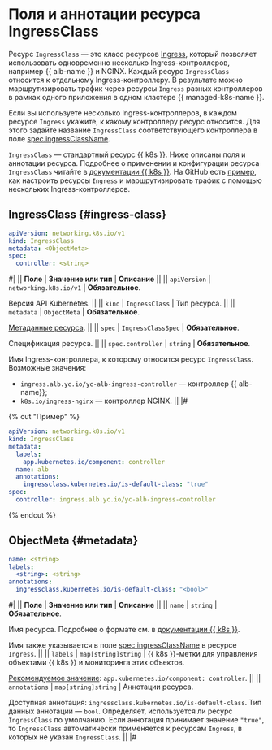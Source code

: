 # Поля и аннотации ресурса IngressClass

Ресурс `IngressClass` — это класс ресурсов [Ingress](../../../application-load-balancer/k8s-ref/ingress.md), который позволяет использовать одновременно несколько Ingress-контроллеров, например {{ alb-name }} и NGINX. Каждый ресурс `IngressClass` относится к отдельному Ingress-контроллеру. В результате можно маршрутизировать трафик через ресурсы `Ingress` разных контроллеров в рамках одного приложения в одном кластере {{ managed-k8s-name }}.

Если вы используете несколько Ingress-контроллеров, в каждом ресурсе `Ingress` укажите, к какому контроллеру ресурс относится. Для этого задайте название `IngressClass` соответствующего контроллера в поле [spec.ingressClassName](../../../application-load-balancer/k8s-ref/ingress.md#spec).

`IngressClass` — стандартный ресурс {{ k8s }}. Ниже описаны поля и аннотации ресурса. Подробнее о применении и конфигурации ресурса `IngressClass` читайте в [документации {{ k8s }}](https://kubernetes.io/docs/concepts/services-networking/ingress/#ingress-class). На GitHub есть [пример](https://github.com/yandex-cloud-examples/yc-mk8s-with-ingress-class), как настроить ресурсы `Ingress` и маршрутизировать трафик с помощью нескольких Ingress-контроллеров.

## IngressClass {#ingress-class}

```yaml
apiVersion: networking.k8s.io/v1
kind: IngressClass
metadata: <ObjectMeta>
spec:
  controller: <string>
```

#|
|| **Поле**          | **Значение или тип**   | **Описание**                    ||
|| `apiVersion`      | `networking.k8s.io/v1` | **Обязательное**.

Версия API Kubernetes. ||
|| `kind`            | `IngressClass`         | Тип ресурса.                    ||
|| `metadata`        | `ObjectMeta`           | **Обязательное**.

[Метаданные ресурса](#metadata). ||
|| `spec`            | `IngressClassSpec`     | **Обязательное**.

Спецификация ресурса. ||
|| `spec.controller` | `string`               | **Обязательное**.

Имя Ingress-контроллера, к которому относится ресурс `IngressClass`. Возможные значения:

* `ingress.alb.yc.io/yc-alb-ingress-controller` — контроллер {{ alb-name}};
* `k8s.io/ingress-nginx` — контроллер NGINX. ||
|#

{% cut "Пример" %}

```yaml
apiVersion: networking.k8s.io/v1
kind: IngressClass
metadata:
  labels:
    app.kubernetes.io/component: controller
  name: alb
  annotations:
    ingressclass.kubernetes.io/is-default-class: "true"
spec:
  controller: ingress.alb.yc.io/yc-alb-ingress-controller
```

{% endcut %}

## ObjectMeta {#metadata}

```yaml
name: <string>
labels:
  <string>: <string>
annotations:
  ingressclass.kubernetes.io/is-default-class: "<bool>"
```

#|
|| **Поле**      | **Значение или тип** | **Описание** ||
|| `name`        | `string`             | **Обязательное**.

Имя ресурса. Подробнее о формате см. в [документации {{ k8s }}](https://kubernetes.io/docs/concepts/overview/working-with-objects/names/#names).

Имя также указывается в поле [spec.ingressClassName](../../../application-load-balancer/k8s-ref/ingress.md#spec) в ресурсе `Ingress`. ||
|| `labels`      | `map[string]string`  | {{ k8s }}-метки для управления объектами {{ k8s }} и мониторинга этих объектов.

[Рекомендуемое значение](https://kubernetes.io/docs/concepts/overview/working-with-objects/common-labels/): `app.kubernetes.io/component: controller`. ||
|| `annotations` | `map[string]string`  | Аннотации ресурса.

Доступная аннотация: `ingressclass.kubernetes.io/is-default-class`. Тип данных аннотации — `bool`. Определяет, используется ли ресурс `IngressClass` по умолчанию. Если аннотация принимает значение `"true"`, то `IngressClass` автоматически применяется к ресурсам `Ingress`, в которых не указан `IngressClass`. ||
|#
